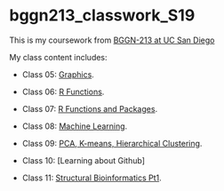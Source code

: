 # bggn213_classwork_S19

This is my coursework from [BGGN-213 at UC San Diego](https://bioboot.github.io/bggn213_S19/lectures/#10)

My class content includes:

- Class 05: [Graphics](https://github.com/klemoine/bggn213/blob/master/Class05/Class05.md).

- Class 06: [R Functions](https://github.com/klemoine/bggn213/blob/master/Class06/class6.md).

- Class 07: [R Functions and Packages](https://github.com/klemoine/bggn213/blob/master/Class07/Class07.md). 

- Class 08: [Machine Learning](https://github.com/klemoine/bggn213/blob/master/Class08/Class08.md).

- Class 09: [PCA, K-means, Hierarchical Clustering](https://github.com/klemoine/bggn213/blob/master/Class09/Class09.md).

- Class 10: [Learning about Github]

- Class 11: [Structural Bioinformatics Pt1](https://github.com/klemoine/bggn213/blob/master/class11/Class11.md).

